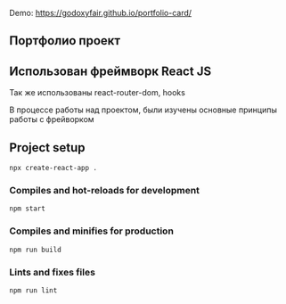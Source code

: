 
Demo: https://godoxyfair.github.io/portfolio-card/

## Портфолио проект
## Использован фреймворк React JS

Так же использованы react-router-dom, hooks

В процессе работы над проектом, были изучены основные принципы работы с фрейворком


## Project setup
```
npx create-react-app . 
```

### Compiles and hot-reloads for development
```
npm start
```

### Compiles and minifies for production
```
npm run build
```

### Lints and fixes files
```
npm run lint
```


